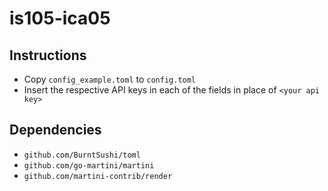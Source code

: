 # is105-ica05

## Instructions

* Copy `config_example.toml` to `config.toml`
* Insert the respective API keys in each of the fields in place of `<your api key>`

## Dependencies

* `github.com/BurntSushi/toml`
* `github.com/go-martini/martini`
* `github.com/martini-contrib/render`

